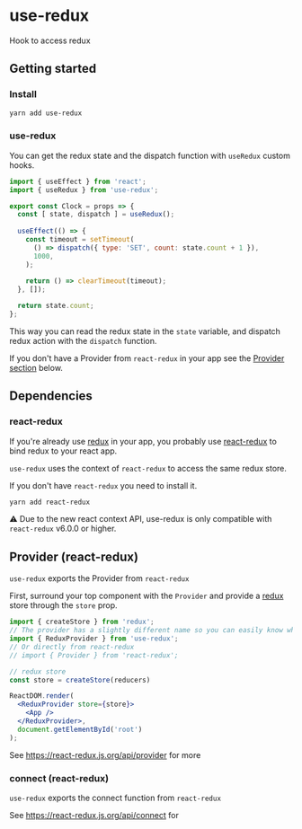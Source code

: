 # use-redux

Hook to access redux

## Getting started

### Install

```sh
yarn add use-redux
```

### use-redux
You can get the redux state and the dispatch function with `useRedux` custom hooks.

```jsx
import { useEffect } from 'react';
import { useRedux } from 'use-redux';

export const Clock = props => {
  const [ state, dispatch ] = useRedux();
  
  useEffect(() => {
    const timeout = setTimeout(
      () => dispatch({ type: 'SET', count: state.count + 1 }),
      1000,
    );
    
    return () => clearTimeout(timeout);
  }, []);

  return state.count;
};
```

This way you can read the redux state in the `state` variable, and dispatch redux action with the `dispatch` function.

If you don't have a Provider from `react-redux` in your app see the [Provider section](#provider-react-redux) below.

## Dependencies
### react-redux
If you're already use [redux](https://redux.js.org/) in your app, you probably use [react-redux](https://react-redux.js.org/) to bind redux to your react app.

`use-redux` uses the context of `react-redux` to access the same redux store. 

If you don't have `react-redux` you need to install it.

```sh
yarn add react-redux
```

:warning: Due to the new react context API, use-redux is only compatible with `react-redux` v6.0.0 or higher.

## Provider (react-redux)

`use-redux` exports the Provider from `react-redux`

First, surround your top component with the `Provider` and provide a [redux](https://redux.js.org/) store through the `store` prop.

```jsx
import { createStore } from 'redux';
// The provider has a slightly different name so you can easily know where it came from
import { ReduxProvider } from 'use-redux';
// Or directly from react-redux 
// import { Provider } from 'react-redux';

// redux store
const store = createStore(reducers)

ReactDOM.render(
  <ReduxProvider store={store}>
    <App />
  </ReduxProvider>,
  document.getElementById('root')
);
```

See https://react-redux.js.org/api/provider for more

### connect (react-redux)

`use-redux` exports the connect function from `react-redux`

See https://react-redux.js.org/api/connect for


